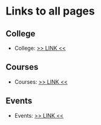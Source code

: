 # Links to all pages

## College

- College: [>> LINK <<](https://ledragox.github.io/from-college)

## Courses

- Courses: [>> LINK <<](https://ledragox.github.io/from-courses)

## Events

- Events: [>> LINK <<](https://ledragox.github.io/from-events)
